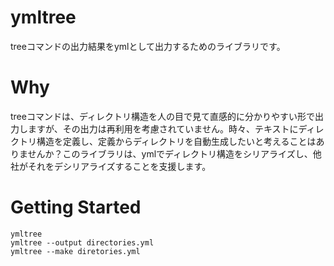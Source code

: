 # ymltree
treeコマンドの出力結果をymlとして出力するためのライブラリです。

# Why
treeコマンドは、ディレクトリ構造を人の目で見て直感的に分かりやすい形で出力しますが、その出力は再利用を考慮されていません。時々、テキストにディレクトリ構造を定義し、定義からディレクトリを自動生成したいと考えることはありませんか？このライブラリは、ymlでディレクトリ構造をシリアライズし、他社がそれをデシリアライズすることを支援します。

# Getting Started

```
ymltree
ymltree --output directories.yml
ymltree --make diretories.yml
```
